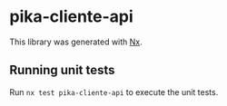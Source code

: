 # pika-cliente-api

This library was generated with [Nx](https://nx.dev).

## Running unit tests

Run `nx test pika-cliente-api` to execute the unit tests.

